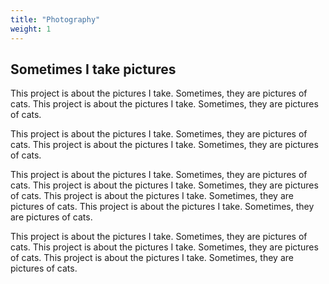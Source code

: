 ```yaml
---
title: "Photography"
weight: 1
---
```


## Sometimes I take pictures

This project is about the pictures I take. Sometimes, they are pictures of cats.
This project is about the pictures I take. Sometimes, they are pictures of cats.

This project is about the pictures I take. Sometimes, they are pictures of cats.
This project is about the pictures I take. Sometimes, they are pictures of cats.


This project is about the pictures I take. Sometimes, they are pictures of cats.
This project is about the pictures I take. Sometimes, they are pictures of cats.
This project is about the pictures I take. Sometimes, they are pictures of cats.
This project is about the pictures I take. Sometimes, they are pictures of cats.


This project is about the pictures I take. Sometimes, they are pictures of cats.
This project is about the pictures I take. Sometimes, they are pictures of cats.
This project is about the pictures I take. Sometimes, they are pictures of cats.
